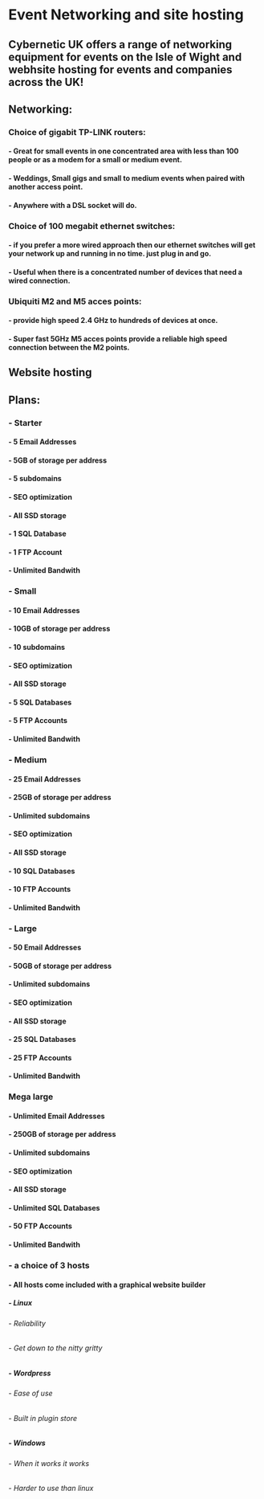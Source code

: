 # Event Networking and site hosting
## Cybernetic UK offers a range of networking equipment for events on the Isle of Wight and webhsite hosting for events and companies across the UK!

## Networking:
### Choice of gigabit TP-LINK routers:
#### - Great for small events in one concentrated area with less than 100 people or as a modem for a small or medium event.
#### - Weddings, Small gigs and small to medium events when paired with another access point.
#### - Anywhere with a DSL socket will do.
### Choice of 100 megabit ethernet switches:
#### - if you prefer a more wired approach then our ethernet switches will get your network up and running in no time. just plug in and go.
#### - Useful when there is a concentrated number of devices that need a wired connection.
### Ubiquiti M2 and M5 acces points:
#### - provide high speed 2.4 GHz to hundreds of devices at once.
#### - Super fast 5GHz M5 acces points provide a reliable high speed connection between the M2 points.
## Website hosting
## Plans: 
### - Starter
#### - 5 Email Addresses
#### - 5GB of storage per address
#### - 5 subdomains
#### - SEO optimization
#### - All SSD storage
#### - 1 SQL Database
#### - 1 FTP Account
#### - Unlimited Bandwith
### - Small
#### - 10 Email Addresses
#### - 10GB of storage per address
#### - 10 subdomains
#### - SEO optimization
#### - All SSD storage
#### - 5 SQL Databases
#### - 5 FTP Accounts
#### - Unlimited Bandwith
### - Medium
#### - 25 Email Addresses
#### - 25GB of storage per address
#### - Unlimited subdomains
#### - SEO optimization
#### - All SSD storage
#### - 10 SQL Databases
#### - 10 FTP Accounts
#### - Unlimited Bandwith
### - Large
#### - 50 Email Addresses
#### - 50GB of storage per address
#### - Unlimited subdomains
#### - SEO optimization
#### - All SSD storage
#### - 25 SQL Databases
#### - 25 FTP Accounts
#### - Unlimited Bandwith
### Mega large
#### - Unlimited Email Addresses
#### - 250GB of storage per address
#### - Unlimited subdomains
#### - SEO optimization
#### - All SSD storage
#### - Unlimited SQL Databases
#### - 50 FTP Accounts
#### - Unlimited Bandwith
### - a choice of 3 hosts
#### - All hosts come included with a graphical website builder
##### - Linux
###### - Reliability
###### - Get down to the nitty gritty
##### - Wordpress
###### - Ease of use
###### - Built in plugin store
##### - Windows
###### - When it works it works
###### - Harder to use than linux
